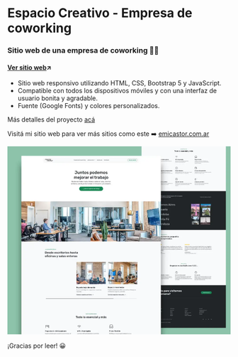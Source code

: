 # Espacio Creativo - Empresa de coworking
### Sitio web de una empresa de coworking 🏢🤝
#### [Ver sitio web](https://espaciocreativocoworking.netlify.app/)↗️

- Sitio web responsivo utilizando HTML, CSS, Bootstrap 5 y JavaScript.
- Compatible con todos los dispositivos móviles y con una interfaz de usuario bonita y agradable.
- Fuente (Google Fonts) y colores personalizados.

Más detalles del proyecto [acá](https://emicastor.com.ar/proyectos/espacio-Creativo-6)  

Visitá mi sitio web para ver más sitios como este ➡️ [emicastor.com.ar](https://emicastor.com.ar)

![Captura de pantalla del sitio web Espacio Creativo](/assets/img/preview.webp)

¡Gracias por leer! 😀